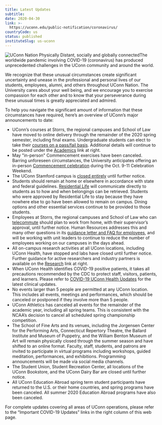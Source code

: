 ```yaml
---
title: Latest Updates
subtitle: 
date: 2020-04-30
link: >-
  https://uconn.edu/public-notification/coronavirus/
countryCode: us
status: published
instituteSlug: us-uconn
---
```

![UConn Nation Physically Distant, socially and globally connected](https://uconn.edu/content/uploads/2020/03/uconn-nation-distancing-300x295.png)The worldwide pandemic involving COVID-19 (coronavirus) has produced unprecedented challenges in the UConn community and around the world.

We recognize that these unusual circumstances create significant uncertainty and unease in the professional and personal lives of our students, employees, alumni, and others throughout UConn Nation. The University cares about your well being, and we encourage you to exercise compassion for each other and to know that your perseverance during these unusual times is greatly appreciated and admired.

To help you navigate the significant amount of information that these circumstances have required, here’s an overview of UConn’s major announcements to date:

  * UConn’s courses at Storrs, the regional campuses and School of Law have moved to online delivery through the remainder of the 2020 spring semester, including final exams. Undergraduate students can elect to take their [courses on a pass/fail basis](covid-19-academics-and-research/#AR-2020-03-19-a). Additional details will continue to be posted under the [Academics](covid-19-academics-and-research/) link at right.
  * May "in-person" Commencement exercises have been canceled. Barring unforeseen circumstances, the University anticipates offering an in-person [Commencement celebration](https://commencement2020.uconn.edu/) during the Oct. 9-11 Celebration Weekend.
  * The UConn Stamford campus is [closed entirely](covid-19-campus-operations/#HOME-2020-03-12-b) until further notice.
  * Students should remain at home or elsewhere in accordance with state and federal guidelines. [Residential Life](https://reslife.uconn.edu/covid-19-faq/) will communicate directly to students as to how and when belongings can be retrieved. Students who were approved by Residential Life to stay because they have nowhere else to go have been allowed to remain on campus. Dining options and other essential services continue to be provided to those students.
  * Employees at Storrs, the regional campuses and School of Law who can [telecommute](https://confluence.uconn.edu/ikb/it-guide-to-telecommuting) should plan to work from home, with their supervisor’s approval, until further notice. Human Resources addresses this and many other questions in its [guidance letter and FAQ for employees](covid-19-human-resources/), and will be working with unit leaders to continue to reduce the number of employees working on our campuses in the days ahead.
  * All on-campus research activities at all UConn locations, including UConn Health, have stopped and labs have closed until further notice. Further guidance for active researchers and industry partners is available on the [Research](covid-19-research/) link at right.
  * When UConn Health identifies COVID-19 positive patients, it takes all precautions recommended by the CDC to protect staff, visitors, patients, and learners. Please refer to [COVID-19 UConn Health Updates](https://health.uconn.edu/coronavirus/) for the latest clinical updates.
  * No events larger than 5 people are permitted at any UConn location. This includes all events, meetings and performances, which should be canceled or postponed if they involve more than 5 people.
  * UConn Athletics has canceled all events for the remainder of the academic year, including all spring teams. This is consistent with the NCAA’s decision to cancel all scheduled spring championship competition.
  * The School of Fine Arts and its venues, including the Jorgensen Center for the Performing Arts, Connecticut Repertory Theatre, the Ballard Institute and Museum of Puppetry, and the William Benton Museum of Art will remain physically closed through the summer season and have shifted to an online format. Faculty, staff, students, and patrons are invited to participate in virtual programs including workshops, guided meditation, performances, and exhibitions. Programming announcements will be made via social media channels.
  * The Student Union, Student Recreation Center, all locations of the UConn Bookstore, and the UConn Dairy Bar are closed until further notice.
  * All UConn Education Abroad spring term student participants have returned to the U.S. or their home countries, and spring programs have been canceled. All summer 2020 Education Abroad programs have also been canceled.



For complete updates covering all areas of UConn operations, please refer to the “Important COVID-19 Updates” links in the right column of this web page.
